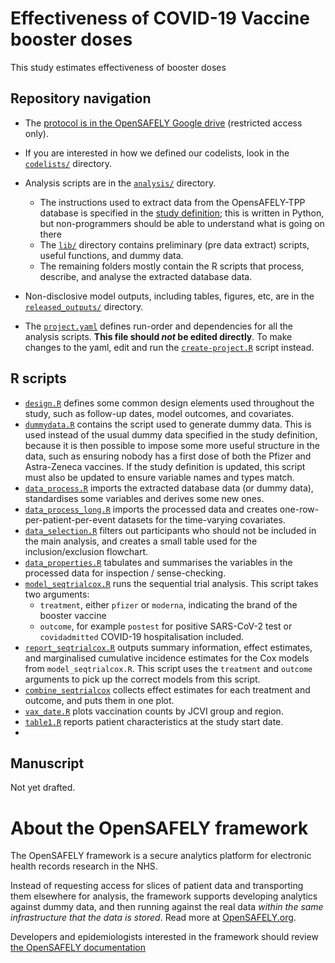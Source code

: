 # Effectiveness of COVID-19 Vaccine booster doses

This study estimates effectiveness of booster doses 

## Repository navigation

-   The [protocol is in the OpenSAFELY Google drive](https://docs.google.com/document/d/1Lu_ZEhCxKpMaPs4U_WsLR-Swb3mD7y8sP-49xibt-N8/edit#) (restricted access only).

-   If you are interested in how we defined our codelists, look in the [`codelists/`](./codelists/) directory.

-   Analysis scripts are in the [`analysis/`](./analysis) directory.

    -   The instructions used to extract data from the OpensAFELY-TPP database is specified in the [study definition](./analysis/study_definition.py); this is written in Python, but non-programmers should be able to understand what is going on there
    -   The [`lib/`](./lib) directory contains preliminary (pre data extract) scripts, useful functions, and dummy data.
    -   The remaining folders mostly contain the R scripts that process, describe, and analyse the extracted database data.

-   Non-disclosive model outputs, including tables, figures, etc, are in the [`released_outputs/`](./released_outputs) directory.

-   The [`project.yaml`](./project.yaml) defines run-order and dependencies for all the analysis scripts. **This file should *not* be edited directly**. To make changes to the yaml, edit and run the [`create-project.R`](./create-project.R) script instead.

## R scripts

-   [`design.R`](analysis/R/design.R) defines some common design elements used throughout the study, such as follow-up dates, model outcomes, and covariates.
-   [`dummydata.R`](analysis/R/dummydata.R) contains the script used to generate dummy data. This is used instead of the usual dummy data specified in the study definition, because it is then possible to impose some more useful structure in the data, such as ensuring nobody has a first dose of both the Pfizer and Astra-Zeneca vaccines. If the study definition is updated, this script must also be updated to ensure variable names and types match.
-   [`data_process.R`](analysis/R/data_process.R) imports the extracted database data (or dummy data), standardises some variables and derives some new ones.
-   [`data_process_long.R`](analysis/R/data_process_long.R) imports the processed data and creates one-row-per-patient-per-event datasets for the time-varying covariates.
-   [`data_selection.R`](./analysis/R/data_selection.R) filters out participants who should not be included in the main analysis, and creates a small table used for the inclusion/exclusion flowchart.
-   [`data_properties.R`](./analysis/R/data_properties.R) tabulates and summarises the variables in the processed data for inspection / sense-checking.
-   [`model_seqtrialcox.R`](./analysis/R/model_seqtrialcox.R) runs the sequential trial analysis. This script takes two arguments:
    -   `treatment`, either `pfizer` or `moderna`, indicating the brand of the booster vaccine
    -   `outcome`, for example `postest` for positive SARS-CoV-2 test or `covidadmitted` COVID-19 hospitalisation
         included.
-   [`report_seqtrialcox.R`](./analysis/R/report_seqtrialcox.R) outputs summary information, effect estimates, and marginalised cumulative incidence estimates for the Cox models from `model_seqtrialcox.R`. This script uses the `treatment` and `outcome` arguments to pick up the correct models from this script.
-   [`combine_seqtrialcox`](./analysis/R/combine_seqtrialcox.R) collects effect estimates for each treatment and outcome, and puts them in one plot.
-   [`vax_date.R`](./analysis/R/vax_date.R) plots vaccination counts by JCVI group and region.
-   [`table1.R`](./analysis/R/vax_date.R) reports patient characteristics at the study start date.
-   

## Manuscript

Not yet drafted.

# About the OpenSAFELY framework

The OpenSAFELY framework is a secure analytics platform for electronic health records research in the NHS.

Instead of requesting access for slices of patient data and transporting them elsewhere for analysis, the framework supports developing analytics against dummy data, and then running against the real data *within the same infrastructure that the data is stored*. Read more at [OpenSAFELY.org](https://opensafely.org).

Developers and epidemiologists interested in the framework should review [the OpenSAFELY documentation](https://docs.opensafely.org)
